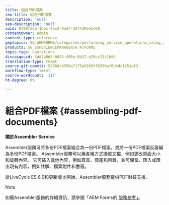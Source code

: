 ```yaml
---
title: 組合PDF檔案
seo-title: 組合PDF檔案
description: 'null'
seo-description: 'null'
uuid: 0789feea-1bbc-4acd-9ad7-ddf4d05e1c68
contentOwner: admin
content-type: reference
geptopics: SG_AEMFORMS/categories/performing_service_operations_using_apis
products: SG_EXPERIENCEMANAGER/6.4/FORMS
topic-tags: operations
discoiquuid: 3dd2b0d3-6023-490a-9b17-e29cc21c1b9d
translation-type: tm+mt
source-git-commit: 529b8c6556a7179a9169ff8250af6b5dc1251ef3
workflow-type: tm+mt
source-wordcount: '117'
ht-degree: 0%

---
```



# 組合PDF檔案 {#assembling-pdf-documents}

**關於Assembler Service**

Assembler服務可將多份PDF檔案組合為一份PDF檔案，或將一份PDF檔案反匯編為多份PDF檔案。 Assembler服務可以用各種方式操縱文檔，例如更改頁面大小和旋轉內容。 它可插入其他內容，例如頁首、頁尾和目錄，並可保留、匯入或匯出現有內容，例如註解、檔案附件和書籤。

從LiveCycle ES 8.0和更新版本開始，Assembler服務提供PDF封裝支援。

>[!NOTE]
>
>如需Assembler服務的詳細資訊，請參閱「AEM Forms的 [服務參考」](https://www.adobe.com/go/learn_aemforms_services_63)。

